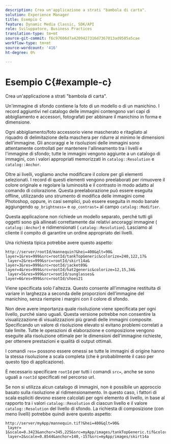 ```yaml
---
description: Crea un'applicazione a strati "bambola di carta".
solution: Experience Manager
title: Esempio C
feature: Dynamic Media Classic, SDK/API
role: Sviluppatore, Business Practices
translation-type: tm+mt
source-git-commit: f6c97606d7a4209427316d7367013ad9585a5cae
workflow-type: tm+mt
source-wordcount: '416'
ht-degree: 0%

---
```



# Esempio C{#example-c}

Crea un&#39;applicazione a strati &quot;bambola di carta&quot;.

Un&#39;immagine di sfondo contiene la foto di un modello o di un manichino. I record aggiuntivi nel catalogo delle immagini contengono vari capi di abbigliamento e accessori, fotografati per abbinare il manichino in forma e dimensione.

Ogni abbigliamento/foto accessorio viene mascherato e ritagliato al riquadro di delimitazione della maschera per ridurre al minimo le dimensioni dell&#39;immagine. Gli ancoraggi e le risoluzioni delle immagini sono attentamente controllati per mantenere l&#39;allineamento tra i livelli e l&#39;immagine di sfondo; tutte le immagini vengono aggiunte a un catalogo di immagini, con i valori appropriati memorizzati in `catalog::Resolution` e `catalog::Anchor`.

Oltre ai livelli, vogliamo anche modificare il colore per gli elementi selezionati. I record di questi elementi vengono preelaborati per rimuovere il colore originale e regolare la luminosità e il contrasto in modo adatto al comando di colorazione. Questa preelaborazione può essere eseguita offline, utilizzando uno strumento di modifica delle immagini come Photoshop, oppure, in casi semplici, può essere eseguita in modo banale aggiungendo `op_brightness=` e `op_contrast=` al campo `catalog::Modifier`.

Questa applicazione non richiede un modello separato, perché tutti gli oggetti sono già allineati correttamente dai relativi ancoraggi immagine ( `catalog::Anchor`) e ridimensionati ( `catalog::Resolution`). Lasciamo al cliente il compito di garantire un ordine appropriato dei livelli.

Una richiesta tipica potrebbe avere questo aspetto:

```
http://server/rootId/mannequin?&hei=400&qlt=90&
layer=1&res=999&src=rootId/tankTopGeneric&colorize=240,122,17&
 layer=2&res=999&src=rootId/skirt14a&
layer=3&res=999&src=rootId/jacket09&
layer=4&res=999&src=rootId/hat2generic&colorize=12,15,34&
 layer=5&res=999&src=rootId/sunglasses&
layer=6&res=999&src=rootId/shoes21
```

Viene specificata solo l&#39;altezza. Questo consente all’immagine restituita di variare in larghezza a seconda delle proporzioni dell’immagine del manichino, senza riempire i margini con il colore di sfondo.

Non deve avere importanza quale risoluzione viene specificata per ogni livello, purché siano uguali. Questa versione potrebbe non consentire la visualizzazione di visualizzazioni più grandi delle immagini composite. Specificando un valore di risoluzione elevato si evitano problemi correlati a tale limite. Tutte le operazioni di elaborazione e composizione vengono eseguite alla risoluzione ottimale per le dimensioni dell&#39;immagine richieste, per ottenere prestazioni e qualità di output ottimali.

I comandi `res=` possono essere omessi se tutte le immagini di origine hanno la stessa risoluzione a scala completa (che è probabilmente il caso per questo tipo di applicazione).

È necessario specificare `rootId` per tutti i comandi `src=`, anche se sono uguali a `rootId` specificati nel percorso url.

Se non si utilizza alcun catalogo di immagini, non è possibile un approccio basato sulla risoluzione al ridimensionamento. In questo caso, i fattori di scala espliciti devono essere calcolati per ogni elemento di livello, in base al rapporto tra i valori `catalog::Resolution` di ciascun livello e il valore `catalog::Resolution` del livello di sfondo. La richiesta di composizione (con meno livelli) potrebbe quindi avere questo aspetto:

```
http://server/myApp/mannequin.tif?&hei=400&qlt=90&
 layer= 1&scale=0.3423&anchor=345,225&src=myApp/images/tankTopGeneric.tif&colorize=240,122,17&
 layer=2&scale=0.8544&anchor=140,-157&src=myApp/images/skirt14a
```

